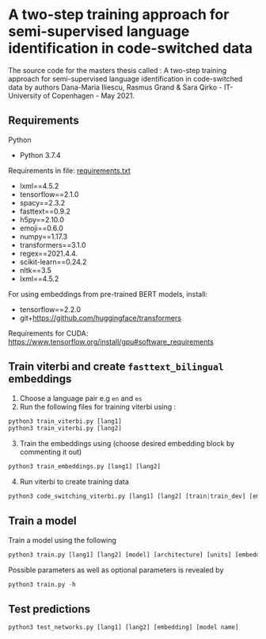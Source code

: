 # A two-step training approach for semi-supervised language identification in code-switched data
The source code for the masters thesis called : A two-step training approach for semi-supervised language identification in code-switched data by authors Dana-Maria Iliescu, Rasmus Grand & Sara Qirko - IT-University of Copenhagen - May 2021.

## Requirements
Python

- Python 3.7.4

Requirements in file: [requirements.txt](requirements.txt)
- lxml==4.5.2
- tensorflow==2.1.0
- spacy==2.3.2
- fasttext==0.9.2
- h5py==2.10.0
- emoji==0.6.0
- numpy==1.17.3
- transformers==3.1.0
- regex==2021.4.4.
- scikit-learn==0.24.2
- nltk==3.5
- lxml==4.5.2

For using embeddings from pre-trained BERT models, install:
- tensorflow==2.2.0
- git+https://github.com/huggingface/transformers

Requirements for CUDA:
https://www.tensorflow.org/install/gpu#software_requirements

## Train viterbi and create ``fasttext_bilingual`` embeddings
1. Choose a language pair e.g ```en``` and ```es```
2. Run the following files for training viterbi using :
```python
python3 train_viterbi.py [lang1]
python3 train_viterbi.py [lang2]
```
3. Train the embeddings using (choose desired embedding block by commenting it out)
```python
python3 train_embeddings.py [lang1] [lang2]
```
4. Run viterbi to create training data
```python
python3 code_switching_viterbi.py [lang1] [lang2] [train|train_dev] [embedding]
```

## Train a model
Train a model using the following
```python
python3 train.py [lang1] [lang2] [model] [architecture] [units] [embedding] [optimizer] [learning_rate] [epochs] [batch_size] [optional parameters]
```
Possible parameters as well as optional parameters is revealed by 
```python 
python3 train.py -h
```

## Test predictions
```python 
python3 test_networks.py [lang1] [lang2] [embedding] [model name]
```
